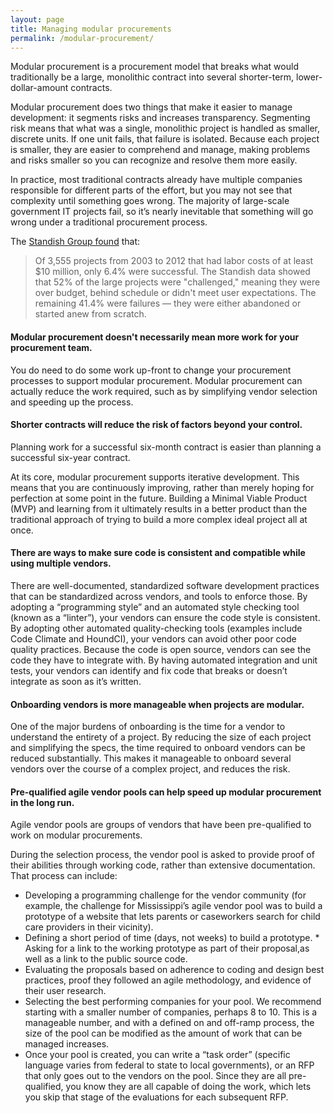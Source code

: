 ```yaml
---
layout: page
title: Managing modular procurements
permalink: /modular-procurement/
---
```


Modular procurement is a procurement model that breaks what would traditionally be a large, monolithic contract into several shorter-term, lower-dollar-amount contracts.

Modular procurement does two things that make it easier to manage development: it segments risks and increases transparency. Segmenting risk means that what was a single, monolithic project is handled as smaller, discrete units. If one unit fails, that failure is isolated. Because each project is smaller, they are easier to comprehend and manage, making  problems and risks smaller so you can recognize and resolve them more easily.

In practice, most traditional contracts already have multiple companies responsible for different parts of the effort, but you may not see that complexity until something goes wrong. The majority of large-scale government IT projects fail, so it’s nearly inevitable that something will go wrong under a traditional procurement process.

The [Standish Group found](http://www.computerworld.com/article/2486426/healthcare-it/healthcare-gov-website--didn-t-have-a-chance-in-hell-.html) that:

> Of 3,555 projects from 2003 to 2012 that had labor costs of at least $10 million, only 6.4% were successful. The Standish data showed that 52% of the large projects were "challenged," meaning they were over budget, behind schedule or didn't meet user expectations. The remaining 41.4% were failures — they were either abandoned or started anew from scratch.


#### Modular procurement doesn't necessarily mean more work for your procurement team.

You do need to do some work up-front to change your procurement processes to support modular procurement. Modular procurement can actually reduce the work required, such as by simplifying vendor selection and speeding up the process.

#### Shorter contracts will reduce the risk of factors beyond your control.

Planning work for a successful six-month contract is easier than planning a successful six-year contract.

At its core, modular procurement supports iterative development. This means that you are continuously improving, rather than merely hoping for perfection at some point in the future. Building a Minimal Viable Product (MVP) and learning from it ultimately results in a better product than the traditional approach of trying to build a more complex ideal project all at once.

#### There are ways to make sure code is consistent and compatible while using multiple vendors.

There are well-documented, standardized software development practices that can be standardized across vendors, and tools to enforce those. By adopting a “programming style” and an automated style checking tool (known as a “linter”), your vendors can ensure the code style is consistent. By adopting other automated quality-checking tools (examples include Code Climate and HoundCI), your vendors can avoid other poor code quality practices. Because the code is open source, vendors can see the code they have to integrate with. By having automated integration and unit tests, your vendors can identify and fix code that breaks or doesn’t integrate as soon as it’s written.

#### Onboarding vendors is more manageable when projects are modular.

One of the major burdens of onboarding is the time for a vendor to understand the entirety of a project. By reducing the size of each project and simplifying the specs, the time required to onboard vendors can be reduced substantially. This makes it manageable to onboard several vendors over the course of a complex project, and reduces the risk.

#### Pre-qualified agile vendor pools can help speed up modular procurement in the long run.

Agile vendor pools are groups of vendors that have been pre-qualified to work on modular procurements.

During the selection process, the vendor pool is asked to provide proof of their abilities through working code, rather than extensive documentation. That process can include:

* Developing a programming challenge for the vendor community (for example, the challenge for Mississippi’s agile vendor pool was to build a prototype of a website that lets parents or caseworkers search for child care providers in their vicinity).
* Defining a short period of time (days, not weeks) to build a prototype. * Asking for a link to the working prototype as part of their proposal,as well as a link to the public source code.
* Evaluating the proposals based on adherence to coding and design best practices, proof they followed an agile methodology, and evidence of their user research.
* Selecting the best performing companies for your pool. We recommend starting with a smaller number of companies, perhaps 8 to 10. This is a manageable number, and with a defined on and off-ramp process, the size of the pool can be modified as the amount of work that can be managed increases.
* Once your pool is created, you can write a “task order” (specific language varies from federal to state to local governments), or an RFP that only goes out to the vendors on the pool. Since they are all pre-qualified, you know they are all capable of doing the work, which lets you skip that stage of the evaluations for each subsequent RFP.
